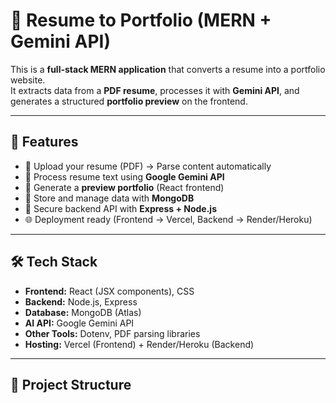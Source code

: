 # 📌 Resume to Portfolio (MERN + Gemini API)

This is a **full-stack MERN application** that converts a resume into a portfolio website.  
It extracts data from a **PDF resume**, processes it with **Gemini API**, and generates a structured **portfolio preview** on the frontend.  

---

## 🚀 Features
- 📄 Upload your resume (PDF) → Parse content automatically  
- 🧠 Process resume text using **Google Gemini API**  
- 🎨 Generate a **preview portfolio** (React frontend)  
- 💾 Store and manage data with **MongoDB**  
- 🔐 Secure backend API with **Express + Node.js**  
- 🌐 Deployment ready (Frontend → Vercel, Backend → Render/Heroku)  

---

## 🛠️ Tech Stack
- **Frontend:** React (JSX components), CSS  
- **Backend:** Node.js, Express  
- **Database:** MongoDB (Atlas)  
- **AI API:** Google Gemini API  
- **Other Tools:** Dotenv, PDF parsing libraries  
- **Hosting:** Vercel (Frontend) + Render/Heroku (Backend)  

---

## 📂 Project Structure
